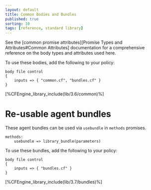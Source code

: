 ```yaml
---
layout: default
title: Common Bodies and Bundles
published: true
sorting: 10
tags: [reference, standard library]
---
```


See the [common promise attributes][Promise Types and Attributes#Common Attributes] 
documentation for a comprehensive reference on the body types and attributes used here.

To use these bodies, add the following to your policy:

```cf3
body file control
{
	inputs => { "common.cf", "bundles.cf" }
}
```




[%CFEngine_library_include(lib/3.6/common)%]

# Re-usable agent bundles

These agent bundles can be used via `usebundle` in `methods` promises.

```cf3
methods:
    usebundle => library_bundle(parameters)
```

To use these bundles, add the following to your policy:

```cf3
body file control
{
	inputs => { "bundles.cf" }
}
```




[%CFEngine_library_include(lib/3.7/bundles)%]

